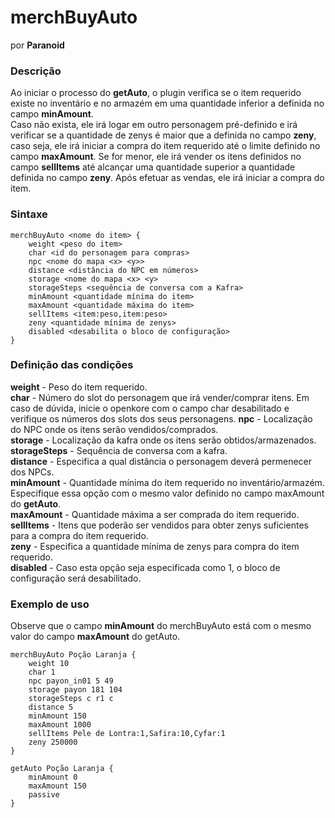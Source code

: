 # merchBuyAuto

por **Paranoid**

### Descrição

Ao iniciar o processo do **getAuto**, o plugin verifica se o item requerido existe no inventário e no armazém em uma quantidade inferior a definida no campo **minAmount**.  
Caso não exista, ele irá logar em outro personagem pré-definido e irá verificar se a quantidade de zenys é maior que a definida no campo **zeny**, caso seja, ele irá iniciar a compra do item requerido até o limite definido no campo **maxAmount**. Se for menor, ele irá vender os itens definidos no campo **sellItems** até alcançar uma quantidade superior a quantidade definida no campo **zeny**. Após efetuar as vendas, ele irá iniciar a compra do item.  



### Sintaxe
```
merchBuyAuto <nome do item> {
	weight <peso do item>
	char <id do personagem para compras>
	npc <nome do mapa <x> <y>>
	distance <distância do NPC em números>
	storage <nome do mapa <x> <y>
	storageSteps <sequência de conversa com a Kafra>
	minAmount <quantidade mínima do item>
	maxAmount <quantidade máxima do item>
	sellItems <item:peso,item:peso>
	zeny <quantidade mínima de zenys>
	disabled <desabilita o bloco de configuração>
}
```

### Definição das condições

**weight** - Peso do item requerido.  
**char** - Número do slot do personagem que irá vender/comprar itens. Em caso de dúvida, inicie o openkore com o campo char desabilitado e verifique os números dos slots dos seus personagens.
**npc** - Localização do NPC onde os itens serão vendidos/comprados.  
**storage** - Localização da kafra onde os itens serão obtidos/armazenados.  
**storageSteps** - Sequência de conversa com a kafra.  
**distance** - Especifica a qual distância o personagem deverá permenecer dos NPCs.  
**minAmount** - Quantidade mínima do item requerido no inventário/armazém. Especifique essa opção com o mesmo valor definido no campo maxAmount do **getAuto**.  
**maxAmount** - Quantidade máxima a ser comprada do item requerido.  
**sellItems** - Itens que poderão ser vendidos para obter zenys suficientes para a compra do item requerido.  
**zeny** - Especifica a quantidade mínima de zenys para compra do item requerido.  
**disabled** - Caso esta opção seja especificada como 1, o bloco de configuração será desabilitado.  


### Exemplo de uso

Observe que o campo **minAmount** do merchBuyAuto está com o mesmo valor do campo **maxAmount** do getAuto.  

```
merchBuyAuto Poção Laranja {
	weight 10
	char 1
	npc payon_in01 5 49
	storage payon 181 104
	storageSteps c r1 c
	distance 5
	minAmount 150
	maxAmount 1000
	sellItems Pele de Lontra:1,Safira:10,Cyfar:1
	zeny 250000
}
```
```
getAuto Poção Laranja {
	minAmount 0
	maxAmount 150
	passive
}
```
